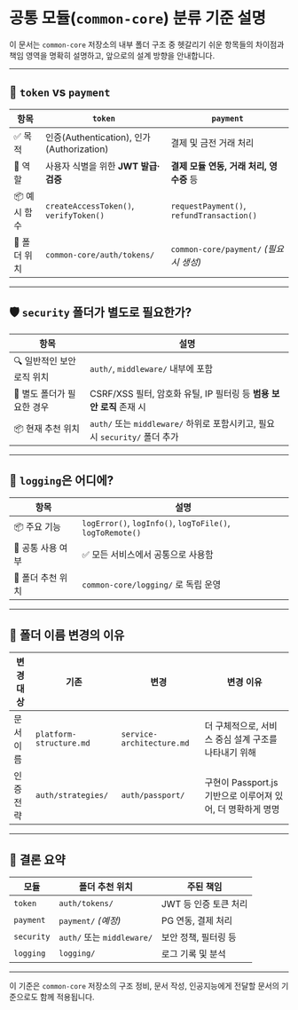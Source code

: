 # 공통 모듈(`common-core`) 분류 기준 설명

이 문서는 `common-core` 저장소의 내부 폴더 구조 중 헷갈리기 쉬운 항목들의 차이점과 책임 영역을 명확히 설명하고, 앞으로의 설계 방향을 안내합니다.

---

## 🔐 `token` vs `payment`

| 항목 | `token` | `payment` |
|------|---------|-----------|
| ✅ 목적 | 인증(Authentication), 인가(Authorization) | 결제 및 금전 거래 처리 |
| 🔧 역할 | 사용자 식별을 위한 **JWT 발급·검증** | **결제 모듈 연동, 거래 처리, 영수증** 등 |
| 📦 예시 함수 | `createAccessToken()`, `verifyToken()` | `requestPayment()`, `refundTransaction()` |
| 📂 폴더 위치 | `common-core/auth/tokens/` | `common-core/payment/` *(필요 시 생성)* |

---

## 🛡️ `security` 폴더가 별도로 필요한가?

| 항목 | 설명 |
|------|------|
| 🔍 일반적인 보안 로직 위치 | `auth/`, `middleware/` 내부에 포함 |
| 🔐 별도 폴더가 필요한 경우 | CSRF/XSS 필터, 암호화 유틸, IP 필터링 등 **범용 보안 로직** 존재 시 |
| 📦 현재 추천 위치 | `auth/` 또는 `middleware/` 하위로 포함시키고, 필요 시 `security/` 폴더 추가 |

---

## 📝 `logging`은 어디에?

| 항목 | 설명 |
|------|------|
| 📦 주요 기능 | `logError()`, `logInfo()`, `logToFile()`, `logToRemote()` |
| 🔁 공통 사용 여부 | ✅ 모든 서비스에서 공통으로 사용함 |
| 📂 폴더 추천 위치 | `common-core/logging/` 로 독립 운영 |

---

## 🧭 폴더 이름 변경의 이유

| 변경 대상 | 기존 | 변경 | 변경 이유 |
|-----------|------|------|------------|
| 문서 이름 | `platform-structure.md` | `service-architecture.md` | 더 구체적으로, 서비스 중심 설계 구조를 나타내기 위해 |
| 인증 전략 | `auth/strategies/` | `auth/passport/` | 구현이 Passport.js 기반으로 이루어져 있어, 더 명확하게 명명 |

---

## 📌 결론 요약

| 모듈 | 폴더 추천 위치 | 주된 책임 |
|-------|----------------|------------|
| `token` | `auth/tokens/` | JWT 등 인증 토큰 처리 |
| `payment` | `payment/` *(예정)* | PG 연동, 결제 처리 |
| `security` | `auth/` 또는 `middleware/` | 보안 정책, 필터링 등 |
| `logging` | `logging/` | 로그 기록 및 분석 |

---

이 기준은 `common-core` 저장소의 구조 정비, 문서 작성, 인공지능에게 전달할 문서의 기준으로도 함께 적용됩니다.
